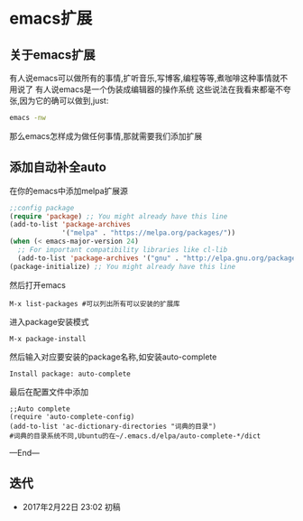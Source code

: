 # emacs扩展

## 关于emacs扩展
有人说emacs可以做所有的事情,扩听音乐,写博客,编程等等,煮咖啡这种事情就不用说了
有人说emacs是一个伪装成编辑器的操作系统
这些说法在我看来都毫不夸张,因为它的确可以做到,just:
```bash
emacs -nw
```

那么emacs怎样成为做任何事情,那就需要我们添加扩展

## 添加自动补全auto
在你的emacs中添加melpa扩展源
```lisp
;;config package                                                                
(require 'package) ;; You might already have this line                          
(add-to-list 'package-archives
             '("melpa" . "https://melpa.org/packages/"))
(when (< emacs-major-version 24)
  ;; For important compatibility libraries like cl-lib                          
  (add-to-list 'package-archives '("gnu" . "http://elpa.gnu.org/packages/")))
(package-initialize) ;; You might already have this line 
```

然后打开emacs
```
M-x list-packages #可以列出所有可以安装的扩展库
```

进入package安装模式
```
M-x package-install
```

然后输入对应要安装的package名称,如安装auto-complete
```
Install package: auto-complete
```

最后在配置文件中添加
```
;;Auto complete                                                                 
(require 'auto-complete-config)
(add-to-list 'ac-dictionary-directories "词典的目录")
#词典的目录系统不同,Ubuntu的在~/.emacs.d/elpa/auto-complete-*/dict

```


—End—

## 迭代


* 2017年2月22日 23:02 初稿


